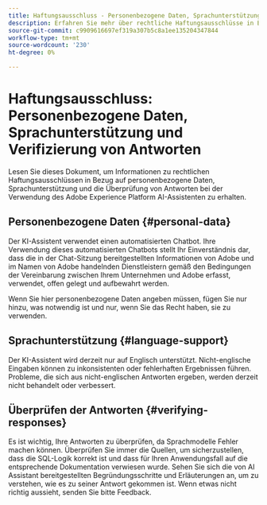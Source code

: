 ```yaml
---
title: Haftungsausschluss - Personenbezogene Daten, Sprachunterstützung und Überprüfung von Antworten
description: Erfahren Sie mehr über rechtliche Haftungsausschlüsse in Bezug auf personenbezogene Daten, Sprachunterstützung und die Überprüfung von Antworten bei der Verwendung von KI-Assistent.
source-git-commit: c9909616697ef319a307b5c8a1ee135204347844
workflow-type: tm+mt
source-wordcount: '230'
ht-degree: 0%

---
```


# Haftungsausschluss: Personenbezogene Daten, Sprachunterstützung und Verifizierung von Antworten

Lesen Sie dieses Dokument, um Informationen zu rechtlichen Haftungsausschlüssen in Bezug auf personenbezogene Daten, Sprachunterstützung und die Überprüfung von Antworten bei der Verwendung des Adobe Experience Platform AI-Assistenten zu erhalten.

## Personenbezogene Daten {#personal-data}

Der KI-Assistent verwendet einen automatisierten Chatbot. Ihre Verwendung dieses automatisierten Chatbots stellt Ihr Einverständnis dar, dass die in der Chat-Sitzung bereitgestellten Informationen von Adobe und im Namen von Adobe handelnden Dienstleistern gemäß den Bedingungen der Vereinbarung zwischen Ihrem Unternehmen und Adobe erfasst, verwendet, offen gelegt und aufbewahrt werden.

Wenn Sie hier personenbezogene Daten angeben müssen, fügen Sie nur hinzu, was notwendig ist und nur, wenn Sie das Recht haben, sie zu verwenden.

## Sprachunterstützung {#language-support}

Der KI-Assistent wird derzeit nur auf Englisch unterstützt. Nicht-englische Eingaben können zu inkonsistenten oder fehlerhaften Ergebnissen führen. Probleme, die sich aus nicht-englischen Antworten ergeben, werden derzeit nicht behandelt oder verbessert.

## Überprüfen der Antworten {#verifying-responses}

Es ist wichtig, Ihre Antworten zu überprüfen, da Sprachmodelle Fehler machen können. Überprüfen Sie immer die Quellen, um sicherzustellen, dass die SQL-Logik korrekt ist und dass für Ihren Anwendungsfall auf die entsprechende Dokumentation verwiesen wurde. Sehen Sie sich die von AI Assistant bereitgestellten Begründungsschritte und Erläuterungen an, um zu verstehen, wie es zu seiner Antwort gekommen ist. Wenn etwas nicht richtig aussieht, senden Sie bitte Feedback.
